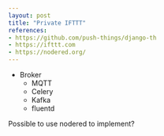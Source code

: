 ```yaml
---
layout: post
title: "Private IFTTT"
references:
- https://github.com/push-things/django-th
- https://ifttt.com
- https://nodered.org/
---
```


* Broker
  * MQTT
  * Celery
  * Kafka
  * fluentd

Possible to use nodered to implement?
